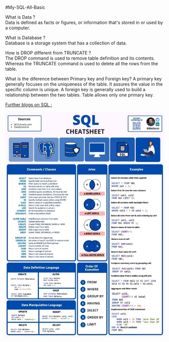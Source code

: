#My-SQL-All-Basic

What is Data ?<br>
Data is defined as facts or figures, or information that's stored in or used by a computer.

What is Database ?<br>
Database is a storage system that has a collection of data. 

How is DROP different from TRUNCATE ?<br>
The DROP command is used to remove table definition and its contents. Whereas the TRUNCATE command is used to delete all the rows from the table.

What is the diference between Primary key and Foreign key?
A primary key generally focuses on the uniqueness of the table. It assures the value in the specific column is unique. A foreign key is generally used to build a relationship between the two tables. Table allows only one primary key.

 <a href="https://intellipaat.com/blog/tutorial/sql-tutorial/" target="_blank">Further blogs on SQL :</a>




![](SQL.jpg)
